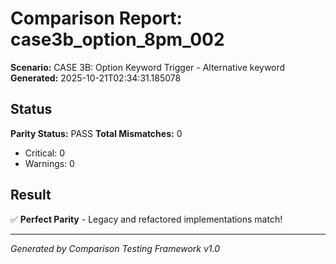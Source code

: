 # Comparison Report: case3b_option_8pm_002
**Scenario:** CASE 3B: Option Keyword Trigger - Alternative keyword
**Generated:** 2025-10-21T02:34:31.185078

## Status
**Parity Status:** PASS
**Total Mismatches:** 0
  - Critical: 0
  - Warnings: 0

## Result
✅ **Perfect Parity** - Legacy and refactored implementations match!

---
*Generated by Comparison Testing Framework v1.0*